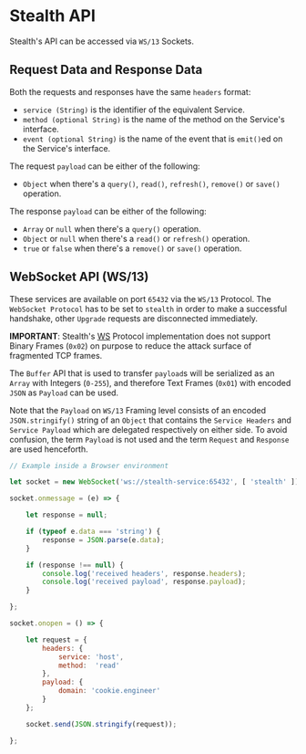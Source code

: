 
# Stealth API

Stealth's API can be accessed via `WS/13` Sockets.


## Request Data and Response Data

Both the requests and responses have the same `headers` format:

- `service (String)` is the identifier of the equivalent Service.
- `method (optional String)` is the name of the method on the Service's interface.
- `event (optional String)` is the name of the event that is `emit()`ed on the Service's interface.

The request `payload` can be either of the following:

- `Object` when there's a `query()`, `read()`, `refresh()`, `remove()` or `save()` operation.

The response `payload` can be either of the following:

- `Array` or `null` when there's a `query()` operation.
- `Object` or `null` when there's a `read()` or `refresh()` operation.
- `true` or `false` when there's a `remove()` or `save()` operation.


## WebSocket API (WS/13)

These services are available on port `65432` via the `WS/13` Protocol. The
`WebSocket Protocol` has to be set to `stealth` in order to make a successful
handshake, other `Upgrade` requests are disconnected immediately.

**IMPORTANT**: Stealth's [WS](/stealth/source/protocol/WS.mjs) Protocol
implementation does not support Binary Frames (`0x02`) on purpose to reduce the attack
surface of fragmented TCP frames.

The `Buffer` API that is used to transfer `payload`s will be serialized as an `Array`
with Integers (`0-255`), and therefore Text Frames (`0x01`) with encoded `JSON`
as `Payload` can be used.

Note that the `Payload` on `WS/13` Framing level consists of an encoded `JSON.stringify()`
string of an `Object` that contains the `Service Headers` and `Service Payload` which are
delegated respectively on either side. To avoid confusion, the term `Payload` is not used
and the term `Request` and `Response` are used henceforth.


```javascript
// Example inside a Browser environment

let socket = new WebSocket('ws://stealth-service:65432', [ 'stealth' ]);

socket.onmessage = (e) => {

	let response = null;

	if (typeof e.data === 'string') {
		response = JSON.parse(e.data);
	}

	if (response !== null) {
		console.log('received headers', response.headers);
		console.log('received payload', response.payload);
	}

};

socket.onopen = () => {

	let request = {
		headers: {
			service: 'host',
			method:  'read'
		},
		payload: {
			domain: 'cookie.engineer'
		}
	};

	socket.send(JSON.stringify(request));

};
```

